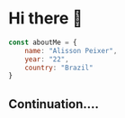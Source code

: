 # Hi there 👋

```js
const aboutMe = {
    name: "Alisson Peixer",
    year: "22",
    country: "Brazil"
}
```

## Continuation....

<!--
**alissonpeixer/alissonpeixer** is a ✨ _special_ ✨ repository because its `README.md` (this file) appears on your GitHub profile.

Here are some ideas to get you started:

- 🔭 I’m currently working on ...
- 🌱 I’m currently learning ...
- 👯 I’m looking to collaborate on ...
- 🤔 I’m looking for help with ...
- 💬 Ask me about ...
- 📫 How to reach me: ...
- 😄 Pronouns: ...
- ⚡ Fun fact: ...
-->
